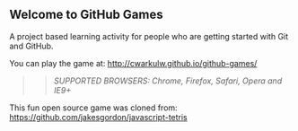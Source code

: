 ## Welcome to GitHub Games

A project based learning activity for people who are getting started with Git and GitHub.

You can play the game at: http://cwarkulw.github.io/github-games/

>> _*SUPPORTED BROWSERS*: Chrome, Firefox, Safari, Opera and IE9+_

This fun open source game was cloned from: https://github.com/jakesgordon/javascript-tetris
